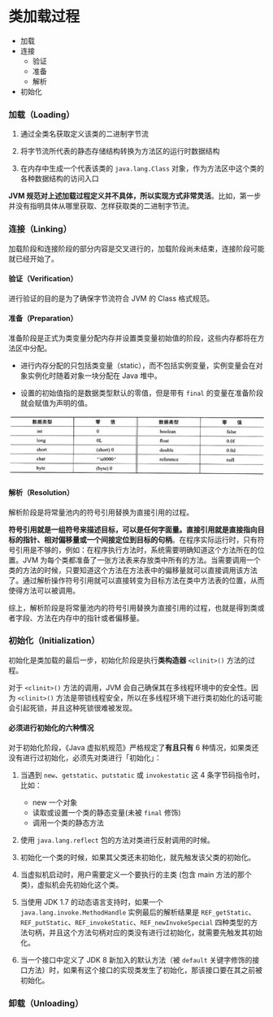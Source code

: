 # 类加载过程

- 加载
- 连接
    - 验证
    - 准备
    - 解析
- 初始化


### 加载（Loading）

1. 通过全类名获取定义该类的二进制字节流

2. 将字节流所代表的静态存储结构转换为方法区的运行时数据结构

3. 在内存中生成一个代表该类的 `java.lang.Class` 对象，作为方法区中这个类的各种数据结构的访问入口

**JVM 规范对上述加载过程定义并不具体，所以实现方式非常灵活**。比如，第一步并没有指明具体从哪里获取、怎样获取类的二进制字节流。


### 连接（Linking）

加载阶段和连接阶段的部分内容是交叉进行的，加载阶段尚未结束，连接阶段可能就已经开始了。

#### 验证（Verification）

进行验证的目的是为了确保字节流符合 JVM 的 Class 格式规范。

#### 准备（Preparation）

准备阶段是正式为类变量分配内存并设置类变量初始值的阶段，这些内存都将在方法区中分配。

- 进行内存分配的只包括类变量（static），而不包括实例变量，实例变量会在对象实例化时随着对象一块分配在 Java 堆中。

- 设置的初始值指的是数据类型默认的零值，但是带有 `final` 的变量在准备阶段就会赋值为声明的值。

![数据类型零值](/assets/images/JVM/数据类型零值.png)

#### 解析（Resolution）

解析阶段是将常量池内的符号引用替换为直接引用的过程。

**符号引用就是一组符号来描述目标，可以是任何字面量。直接引用就是直接指向目标的指针、相对偏移量或一个间接定位到目标的句柄**。在程序实际运行时，只有符号引用是不够的，例如：在程序执行方法时，系统需要明确知道这个方法所在的位置。JVM 为每个类都准备了一张方法表来存放类中所有的方法。当需要调用一个类的方法的时候，只要知道这个方法在方法表中的偏移量就可以直接调用该方法了。通过解析操作符号引用就可以直接转变为目标方法在类中方法表的位置，从而使得方法可以被调用。

综上，解析阶段是将常量池内的符号引用替换为直接引用的过程，也就是得到类或者字段、方法在内存中的指针或者偏移量。


### 初始化（Initialization）

初始化是类加载的最后一步，初始化阶段是执行**类构造器** `<clinit>()` 方法的过程。

对于 `<clinit>()` 方法的调用，JVM 会自己确保其在多线程环境中的安全性。因为 `<clinit>()` 方法是带锁线程安全，所以在多线程环境下进行类初始化的话可能会引起死锁，并且这种死锁很难被发现。


#### 必须进行初始化的六种情况

对于初始化阶段，《Java 虚拟机规范》严格规定了**有且只有** 6 种情况，如果类还没有进行过初始化，必须先对类进行「初始化」：

1. 当遇到 `new`、`getstatic`、`putstatic` 或 `invokestatic` 这 4 条字节码指令时，比如：
    - new 一个对象
    - 读取或设置一个类的静态变量(未被 `final` 修饰)
    - 调用一个类的静态方法

2. 使用 `java.lang.reflect` 包的方法对类进行反射调用的时候。

3. 初始化一个类的时候，如果其父类还未初始化，就先触发该父类的初始化。

4. 当虚拟机启动时，用户需要定义一个要执行的主类 (包含 main 方法的那个类)，虚拟机会先初始化这个类。

5. 当使用 JDK 1.7 的动态语言支持时，如果一个 `java.lang.invoke.MethodHandle` 实例最后的解析结果是 `REF_getStatic`、`REF_putStatic`、`REF_invokeStatic`、`REF_newInvokeSpecial` 四种类型的方法句柄，并且这个方法句柄对应的类没有进行过初始化，就需要先触发其初始化。

6. 当一个接口中定义了 JDK 8 新加入的默认方法（被 `default` 关键字修饰的接口方法）时，如果有这个接口的实现类发生了初始化，那该接口要在其之前被初始化。


### 卸载（Unloading）
